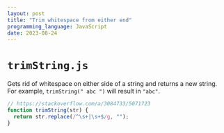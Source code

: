 ```yaml
---
layout: post
title: "Trim whitespace from either end"
programming_language: JavaScript
date: 2023-08-24
---
```


# `trimString.js`

Gets rid of whitespace on either side of a string and
returns a new string. For example, `trimString(" abc ")`
will result in `"abc"`.

```js
// https://stackoverflow.com/a/3084733/5071723
function trimString(str) {
  return str.replace(/^\s+|\s+$/g, "");
}
```
